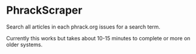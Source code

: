 # PhrackScraper
Search all articles in each phrack.org issues for a search term.

Currently this works but takes about 10-15 minutes to complete or more on older systems.
